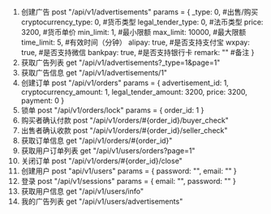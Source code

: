 1. 创建广告
  post "/api/v1/advertisements"
  params = {
    _type: 0,                 #出售/购买
    cryptocurrency_type: 0,   #货币类型
    legal_tender_type: 0,     #法币类型
    price: 3200,              #货币单价
    min_limit: 1,             #最小限额
    max_limit: 10000,         #最大限额
    time_limit: 5,            #有效时间（分钟）
    alipay: true,             #是否支持支付宝
    wxpay: true,              #是否支持微信
    bankpay: true,            #是否支持银行卡
    remark: ""                #备注
  }
2. 获取广告列表
  get "/api/v1/advertisements?_type=1&page=1"
3. 获取广告信息
  get "/api/v1/advertisements/1"
4. 创建订单
  post "/api/v1/orders"
  params = {
    advertisement_id: 1,
    cryptocurrency_amount: 1,
    legal_tender_amount: 3200,
    price: 3200,
    payment: 0
  }
5. 锁单
  post "/api/v1/orders/lock"
  params = {
    order_id: 1
  }
6. 购买者确认付款
  post "/api/v1/orders/#{order_id}/buyer_check"
7. 出售者确认收款
  post "/api/v1/orders/#{order_id}/seller_check"
8. 获取订单信息
  get "/api/v1/orders/#{order_id}"
9. 获取用户订单列表
  get "/api/v1/users/orders?page=1"
10. 关闭订单
  post "/api/v1/orders/#{order_id}/close"
11. 创建用户
  post "api/v1/users"
  params = {
    password: "",
    email: ""
  }
12. 登录
  post "/api/v1/sessions"
  params = {
    email: "",
    password: ""
  }
13. 获取用户信息
  get "/api/v1/users/info"
14. 我的广告列表
  get "/api/v1/users/advertisements"